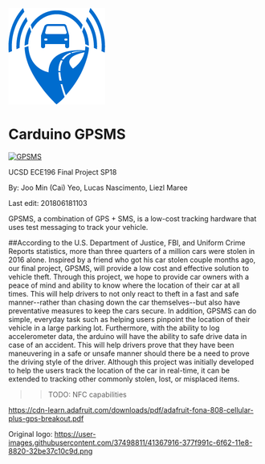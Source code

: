 ![gpsmsxx](https://github.com/joominyeo/GPSMS/blob/master/logo/xxxhdpi.png)

# Carduino GPSMS

[![GPSMS](https://img.shields.io/badge/build-complete-brightgreen.svg)](https://github.com/joominyeo/GPSMS)

UCSD ECE196 Final Project SP18

By: Joo Min (Cai) Yeo, Lucas Nascimento, Liezl Maree

Last edit: 201806181103

GPSMS, a combination of GPS + SMS, is a low-cost tracking hardware that uses test messaging to track your vehicle.

##According to the U.S. Department of Justice, FBI, and Uniform Crime Reports statistics, more than three quarters of a million cars were stolen in 2016 alone. Inspired by a friend who got his car stolen couple months ago, our final project, GPSMS, will provide a low cost and effective solution to vehicle theft. 
Through this project, we hope to provide car owners with a peace of mind and ability to know where the location of their car at all times. This will help drivers to not only react to theft in a fast and safe manner--rather than chasing down the car themselves--but also have preventative measures to keep the cars secure. In addition, GPSMS can do simple, everyday task such as helping users pinpoint the location of their vehicle in a large parking lot. 
Furthermore, with the ability to log accelerometer data, the arduino will have the ability to safe drive data in case of an accident. This will help drivers prove that they have been maneuvering in a safe or unsafe manner should there be a need to prove the driving style of the driver.
Although this project was initially developed to help the users track the location of the car in real-time, it can be extended to tracking other commonly stolen, lost, or misplaced items.

>>TODO: NFC capabilities

https://cdn-learn.adafruit.com/downloads/pdf/adafruit-fona-808-cellular-plus-gps-breakout.pdf

Original logo: https://user-images.githubusercontent.com/37498811/41367916-377f991c-6f62-11e8-8820-32be37c10c9d.png
